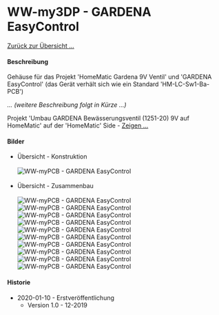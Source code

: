 # WW-my3DP - GARDENA EasyControl

[Zurück zur Übersicht ...](../README.md)

#### Beschreibung

Gehäuse für das Projekt 'HomeMatic Gardena 9V Ventil' und 'GARDENA EasyControl' (das Gerät verhält sich wie ein Standard 'HM-LC-Sw1-Ba-PCB')

_...  (weitere Beschreibung folgt in Kürze ...)_

Projekt 'Umbau GARDENA Bewässerungsventil (1251-20) 9V auf HomeMatic' auf der 'HomeMatic' Side - [Zeigen ...](https://homematic-forum.de/forum/viewtopic.php?f=76&t=49719)

#### Bilder
- Übersicht - Konstruktion
<br><br>
![WW-myPCB - GARDENA EasyControl](./img/Gardena_EasyControl_All.jpg "GARDENA EasyControl")
<br><br>
- Übersicht - Zusammenbau
<br><br>
![WW-myPCB - GARDENA EasyControl](./img/3DP_GARDENA_EasyControl_01.jpg "GARDENA EasyControl")
![WW-myPCB - GARDENA EasyControl](./img/3DP_GARDENA_EasyControl_02.jpg "GARDENA EasyControl")
![WW-myPCB - GARDENA EasyControl](./img/3DP_GARDENA_EasyControl_03.jpg "GARDENA EasyControl")
![WW-myPCB - GARDENA EasyControl](./img/3DP_GARDENA_EasyControl_04.jpg "GARDENA EasyControl")
![WW-myPCB - GARDENA EasyControl](./img/3DP_GARDENA_EasyControl_05.jpg "GARDENA EasyControl")
![WW-myPCB - GARDENA EasyControl](./img/3DP_GARDENA_EasyControl_06.jpg "GARDENA EasyControl")
![WW-myPCB - GARDENA EasyControl](./img/3DP_GARDENA_EasyControl_07.jpg "GARDENA EasyControl")
![WW-myPCB - GARDENA EasyControl](./img/3DP_GARDENA_EasyControl_08.jpg "GARDENA EasyControl")
![WW-myPCB - GARDENA EasyControl](./img/3DP_GARDENA_EasyControl_09.jpg "GARDENA EasyControl")
![WW-myPCB - GARDENA EasyControl](./img/3DP_GARDENA_EasyControl_10.jpg "GARDENA EasyControl")

#### Historie
- 2020-01-10 - Erstveröffentlichung
  - Version 1.0 - 12-2019

